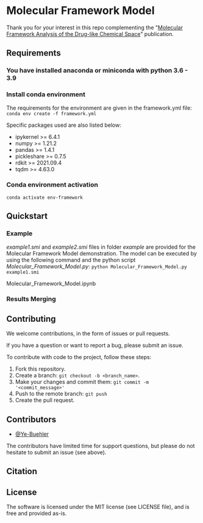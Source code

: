 # Molecular Framework Model

Thank you for your interest in this repo complementing the "[Molecular Framework Analysis of the Drug-like Chemical Space](https:)" publication.

## Requirements
### You have installed anaconda or miniconda with python 3.6 - 3.9
### Install conda environment

The requirements for the environment are given in the framework.yml file:
`conda env create -f framework.yml`

Specific packages used are also listed below:
  - ipykernel >= 6.4.1
  - numpy >= 1.21.2
  - pandas >= 1.4.1
  - pickleshare >= 0.7.5
  - rdkit >= 2021.09.4
  - tqdm >= 4.63.0
  
### Conda environment activation
 `conda activate env-framework`
 
 
## Quickstart

### Example
*example1.smi* and *example2.smi* files in folder *example* are provided for the Molecular Framework Model demonstration.
The model can be executed by using the following command and the python script *Molecular_Framework_Model.py*:
`python Molecular_Framework_Model.py example1.smi`


Molecular_Framework_Model.ipynb
### Results Merging
 
## Contributing

We welcome contributions, in the form of issues or pull requests.

If you have a question or want to report a bug, please submit an issue.


To contribute with code to the project, follow these steps:

1. Fork this repository.
2. Create a branch: `git checkout -b <branch_name>`.
3. Make your changes and commit them: `git commit -m '<commit_message>'`
4. Push to the remote branch: `git push`
5. Create the pull request.


## Contributors

* [@Ye-Buehler](https://github.com/Ye-Buehler)

The contributors have limited time for support questions, but please do not hesitate to submit an issue (see above).
 
## Citation 
## License

The software is licensed under the MIT license (see LICENSE file), and is free and provided as-is.
